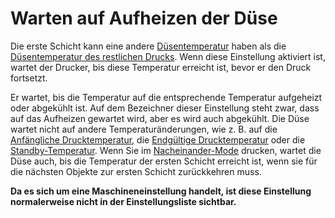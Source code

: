 Warten auf Aufheizen der Düse
====
Die erste Schicht kann eine andere [Düsentemperatur](../material/material_print_temperature_layer_0.md) haben als die [Düsentemperatur des restlichen Drucks](../material/material_print_temperature.md). Wenn diese Einstellung aktiviert ist, wartet der Drucker, bis diese Temperatur erreicht ist, bevor er den Druck fortsetzt.

Er wartet, bis die Temperatur auf die entsprechende Temperatur aufgeheizt oder abgekühlt ist. Auf dem Bezeichner dieser Einstellung steht zwar, dass auf das Aufheizen gewartet wird, aber es wird auch abgekühlt. Die Düse wartet nicht auf andere Temperaturänderungen, wie z. B. auf die [Anfängliche Drucktemperatur](../material/material_initial_print_temperature.md), die [Endgültige Drucktemperatur](../material/material_final_print_temperature.md) oder die [Standby-Temperatur](../material/material_standby_temperature.md). Wenn Sie im [Nacheinander-Mode](../blackmagic/print_sequence.md) drucken, wartet die Düse auch, bis die Temperatur der ersten Schicht erreicht ist, wenn sie für die nächsten Objekte zur ersten Schicht zurückkehren muss.

**Da es sich um eine Maschineneinstellung handelt, ist diese Einstellung normalerweise nicht in der Einstellungsliste sichtbar.**